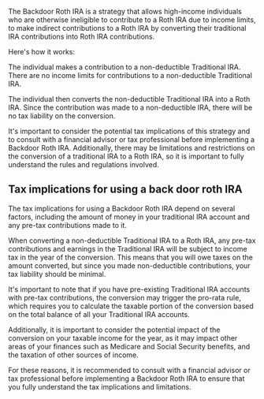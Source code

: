 The Backdoor Roth IRA is a strategy that allows high-income individuals who are otherwise ineligible to contribute to a Roth IRA due to income limits, to make indirect contributions to a Roth IRA by converting their traditional IRA contributions into Roth IRA contributions.  
  
Here's how it works:  
  
The individual makes a contribution to a non-deductible Traditional IRA. There are no income limits for contributions to a non-deductible Traditional IRA.  
  
The individual then converts the non-deductible Traditional IRA into a Roth IRA. Since the contribution was made to a non-deductible IRA, there will be no tax liability on the conversion.  
  
It's important to consider the potential tax implications of this strategy and to consult with a financial advisor or tax professional before implementing a Backdoor Roth IRA. Additionally, there may be limitations and restrictions on the conversion of a traditional IRA to a Roth IRA, so it is important to fully understand the rules and regulations involved.

## Tax implications for using a back door roth IRA

The tax implications for using a Backdoor Roth IRA depend on several factors, including the amount of money in your traditional IRA account and any pre-tax contributions made to it.  
  
When converting a non-deductible Traditional IRA to a Roth IRA, any pre-tax contributions and earnings in the Traditional IRA will be subject to income tax in the year of the conversion. This means that you will owe taxes on the amount converted, but since you made non-deductible contributions, your tax liability should be minimal.  
  
It's important to note that if you have pre-existing Traditional IRA accounts with pre-tax contributions, the conversion may trigger the pro-rata rule, which requires you to calculate the taxable portion of the conversion based on the total balance of all your Traditional IRA accounts.  
  
Additionally, it is important to consider the potential impact of the conversion on your taxable income for the year, as it may impact other areas of your finances such as Medicare and Social Security benefits, and the taxation of other sources of income.  
  
For these reasons, it is recommended to consult with a financial advisor or tax professional before implementing a Backdoor Roth IRA to ensure that you fully understand the tax implications and limitations.